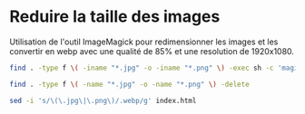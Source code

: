 # Reduire la taille des images

Utilisation de l'outil ImageMagick pour redimensionner les images et les convertir en webp avec une qualité de 85% et une resolution de 1920x1080.

```sh
find . -type f \( -iname "*.jpg" -o -iname "*.png" \) -exec sh -c 'magick "$1" -quality 85 -define webp:preset=photo -resize "1920x1080>" "${1%.*}.webp"' sh {} \;
```

```sh
find . -type f \( -name "*.jpg" -o -name "*.png" \) -delete
```

```sh
sed -i 's/\(\.jpg\|\.png\)/.webp/g' index.html
```